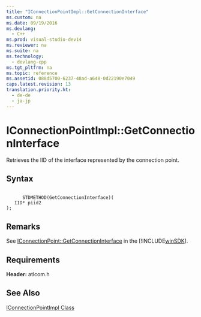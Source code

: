 ```yaml
---
title: "IConnectionPointImpl::GetConnectionInterface"
ms.custom: na
ms.date: 09/19/2016
ms.devlang: 
  - C++
ms.prod: visual-studio-dev14
ms.reviewer: na
ms.suite: na
ms.technology: 
  - devlang-cpp
ms.tgt_pltfrm: na
ms.topic: reference
ms.assetid: 088d5700-6237-48ad-a648-0d22190e7049
caps.latest.revision: 13
translation.priority.ht: 
  - de-de
  - ja-jp
---
```

# IConnectionPointImpl::GetConnectionInterface
Retrieves the IID of the interface represented by the connection point.  
  
## Syntax  
  
```  
  
      STDMETHOD(GetConnectionInterface)(  
   IID* piid2   
);  
```  
  
## Remarks  
 See [IConnectionPoint::GetConnectionInterface](http://msdn.microsoft.com/library/windows/desktop/ms693468) in the [!INCLUDE[winSDK](../vs140/includes/winSDK_md.md)].  
  
## Requirements  
 **Header:** atlcom.h  
  
## See Also  
 [IConnectionPointImpl Class](../vs140/IConnectionPointImpl-Class.md)